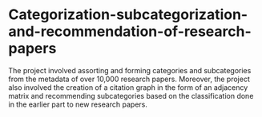 # Categorization-subcategorization-and-recommendation-of-research-papers
The project involved assorting and forming categories and subcategories from the metadata of over 10,000 research papers. Moreover, the project also involved the creation of a citation graph in the form of an adjacency matrix and recommending subcategories based on the classification done in the earlier part to new research papers.
